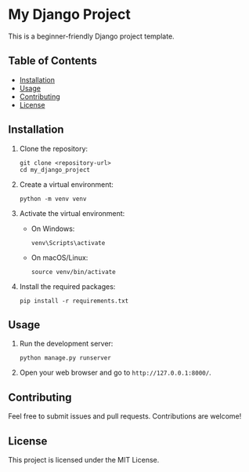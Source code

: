 # My Django Project

This is a beginner-friendly Django project template.

## Table of Contents

- [Installation](#installation)
- [Usage](#usage)
- [Contributing](#contributing)
- [License](#license)

## Installation

1. Clone the repository:
   ```
   git clone <repository-url>
   cd my_django_project
   ```

2. Create a virtual environment:
   ```
   python -m venv venv
   ```

3. Activate the virtual environment:
   - On Windows:
     ```
     venv\Scripts\activate
     ```
   - On macOS/Linux:
     ```
     source venv/bin/activate
     ```

4. Install the required packages:
   ```
   pip install -r requirements.txt
   ```

## Usage

1. Run the development server:
   ```
   python manage.py runserver
   ```

2. Open your web browser and go to `http://127.0.0.1:8000/`.

## Contributing

Feel free to submit issues and pull requests. Contributions are welcome!

## License

This project is licensed under the MIT License.
